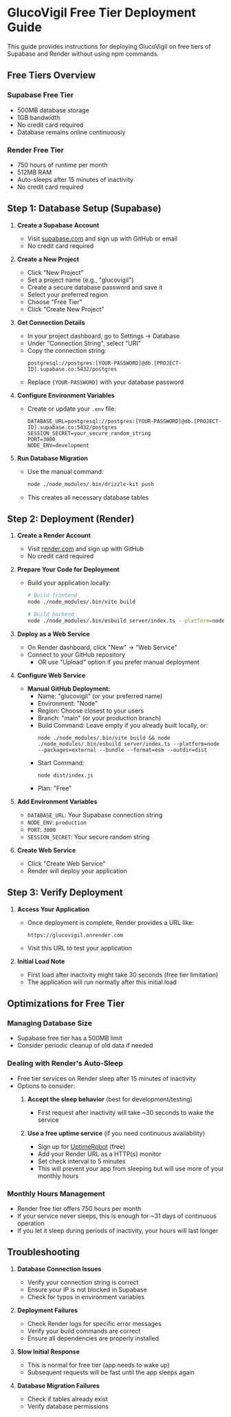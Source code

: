# GlucoVigil Free Tier Deployment Guide

This guide provides instructions for deploying GlucoVigil on free tiers of Supabase and Render without using npm commands.

## Free Tiers Overview

### Supabase Free Tier
- 500MB database storage
- 1GB bandwidth
- No credit card required
- Database remains online continuously

### Render Free Tier
- 750 hours of runtime per month
- 512MB RAM
- Auto-sleeps after 15 minutes of inactivity
- No credit card required

## Step 1: Database Setup (Supabase)

1. **Create a Supabase Account**
   - Visit [supabase.com](https://supabase.com) and sign up with GitHub or email
   - No credit card required

2. **Create a New Project**
   - Click "New Project"
   - Set a project name (e.g., "glucovigil")
   - Create a secure database password and save it
   - Select your preferred region
   - Choose "Free Tier"
   - Click "Create New Project"

3. **Get Connection Details**
   - In your project dashboard, go to Settings → Database
   - Under "Connection String", select "URI"
   - Copy the connection string:
     ```
     postgresql://postgres:[YOUR-PASSWORD]@db.[PROJECT-ID].supabase.co:5432/postgres
     ```
   - Replace `[YOUR-PASSWORD]` with your database password

4. **Configure Environment Variables**
   - Create or update your `.env` file:
     ```
     DATABASE_URL=postgresql://postgres:[YOUR-PASSWORD]@db.[PROJECT-ID].supabase.co:5432/postgres
     SESSION_SECRET=your_secure_random_string
     PORT=3000
     NODE_ENV=development
     ```

5. **Run Database Migration**
   - Use the manual command:
     ```bash
     node ./node_modules/.bin/drizzle-kit push
     ```
   - This creates all necessary database tables

## Step 2: Deployment (Render)

1. **Create a Render Account**
   - Visit [render.com](https://render.com) and sign up with GitHub
   - No credit card required

2. **Prepare Your Code for Deployment**
   - Build your application locally:
     ```bash
     # Build frontend
     node ./node_modules/.bin/vite build
     
     # Build backend
     node ./node_modules/.bin/esbuild server/index.ts --platform=node --packages=external --bundle --format=esm --outdir=dist
     ```

3. **Deploy as a Web Service**
   - On Render dashboard, click "New" → "Web Service"
   - Connect to your GitHub repository
     - OR use "Upload" option if you prefer manual deployment

4. **Configure Web Service**
   - **Manual GitHub Deployment:**
     - Name: "glucovigil" (or your preferred name)
     - Environment: "Node"
     - Region: Choose closest to your users
     - Branch: "main" (or your production branch)
     - Build Command: Leave empty if you already built locally, or:
       ```
       node ./node_modules/.bin/vite build && node ./node_modules/.bin/esbuild server/index.ts --platform=node --packages=external --bundle --format=esm --outdir=dist
       ```
     - Start Command: 
       ```
       node dist/index.js
       ```
     - Plan: "Free"

5. **Add Environment Variables**
   - `DATABASE_URL`: Your Supabase connection string
   - `NODE_ENV`: `production`
   - `PORT`: `3000`
   - `SESSION_SECRET`: Your secure random string

6. **Create Web Service**
   - Click "Create Web Service"
   - Render will deploy your application

## Step 3: Verify Deployment

1. **Access Your Application**
   - Once deployment is complete, Render provides a URL like:
     ```
     https://glucovigil.onrender.com
     ```
   - Visit this URL to test your application

2. **Initial Load Note**
   - First load after inactivity might take 30 seconds (free tier limitation)
   - The application will run normally after this initial load

## Optimizations for Free Tier

### Managing Database Size
- Supabase free tier has a 500MB limit
- Consider periodic cleanup of old data if needed

### Dealing with Render's Auto-Sleep
- Free tier services on Render sleep after 15 minutes of inactivity
- Options to consider:
  1. **Accept the sleep behavior** (best for development/testing)
     - First request after inactivity will take ~30 seconds to wake the service
  
  2. **Use a free uptime service** (if you need continuous availability)
     - Sign up for [UptimeRobot](https://uptimerobot.com) (free)
     - Add your Render URL as a HTTP(s) monitor
     - Set check interval to 5 minutes
     - This will prevent your app from sleeping but will use more of your monthly hours

### Monthly Hours Management
- Render free tier offers 750 hours per month
- If your service never sleeps, this is enough for ~31 days of continuous operation
- If you let it sleep during periods of inactivity, your hours will last longer

## Troubleshooting

1. **Database Connection Issues**
   - Verify your connection string is correct
   - Ensure your IP is not blocked in Supabase
   - Check for typos in environment variables

2. **Deployment Failures**
   - Check Render logs for specific error messages
   - Verify your build commands are correct
   - Ensure all dependencies are properly installed

3. **Slow Initial Response**
   - This is normal for free tier (app needs to wake up)
   - Subsequent requests will be fast until the app sleeps again

4. **Database Migration Failures**
   - Check if tables already exist
   - Verify database permissions